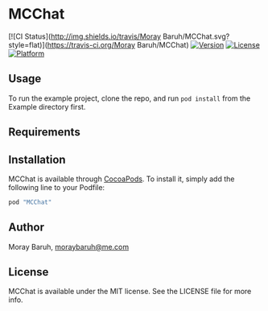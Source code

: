 # MCChat

[![CI Status](http://img.shields.io/travis/Moray Baruh/MCChat.svg?style=flat)](https://travis-ci.org/Moray Baruh/MCChat)
[![Version](https://img.shields.io/cocoapods/v/MCChat.svg?style=flat)](http://cocoapods.org/pods/MCChat)
[![License](https://img.shields.io/cocoapods/l/MCChat.svg?style=flat)](http://cocoapods.org/pods/MCChat)
[![Platform](https://img.shields.io/cocoapods/p/MCChat.svg?style=flat)](http://cocoapods.org/pods/MCChat)

## Usage

To run the example project, clone the repo, and run `pod install` from the Example directory first.

## Requirements

## Installation

MCChat is available through [CocoaPods](http://cocoapods.org). To install
it, simply add the following line to your Podfile:

```ruby
pod "MCChat"
```

## Author

Moray Baruh, moraybaruh@me.com

## License

MCChat is available under the MIT license. See the LICENSE file for more info.
